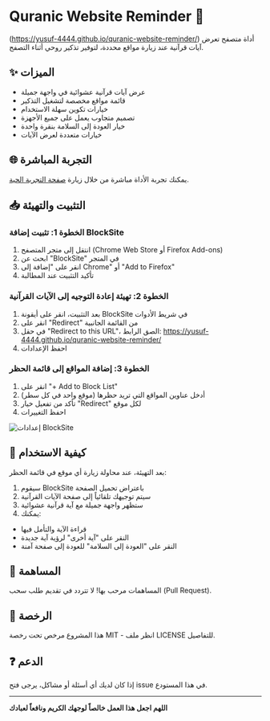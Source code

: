 # Quranic Website Reminder 🌙

(https://yusuf-4444.github.io/quranic-website-reminder/)
أداة متصفح تعرض آيات قرآنية عند زيارة مواقع محددة، لتوفير تذكير روحي أثناء التصفح.

## ✨ الميزات

- عرض آيات قرآنية عشوائية في واجهة جميلة
- قائمة مواقع مخصصة لتشغيل التذكير
- خيارات تكوين سهلة الاستخدام
- تصميم متجاوب يعمل على جميع الأجهزة
- خيار العودة إلى السلامة بنقرة واحدة
- خيارات متعددة لعرض الآيات

## 🌐 التجربة المباشرة

يمكنك تجربة الأداة مباشرة من خلال زيارة [صفحة التجربة الحية](https://yusuf-4444.github.io/quranic-website-reminder/).

## 📥 التثبيت والتهيئة

### الخطوة 1: تثبيت إضافة BlockSite
1. انتقل إلى متجر المتصفح (Chrome Web Store أو Firefox Add-ons)
2. ابحث عن "BlockSite" في المتجر
3. انقر على "إضافة إلى Chrome" أو "Add to Firefox"
4. تأكيد التثبيت عند المطالبة

### الخطوة 2: تهيئة إعادة التوجيه إلى الآيات القرآنية
1. بعد التثبيت، انقر على أيقونة BlockSite في شريط الأدوات
2. انقر على "Redirect" من القائمة الجانبية
3. في حقل "Redirect to this URL"، الصق الرابط: 
https://yusuf-4444.github.io/quranic-website-reminder/
4. احفظ الإعدادات

### الخطوة 3: إضافة المواقع إلى قائمة الحظر
1. انقر على "+ Add to Block List"
2. أدخل عناوين المواقع التي تريد حظرها (موقع واحد في كل سطر)
3. تأكد من تفعيل خيار "Redirect" لكل موقع
4. احفظ التغييرات

![إعدادات BlockSite](https://via.placeholder.com/800x400/0d3336/ffffff?text=BlockSite+Configuration+Screenshot)

## 🔧 كيفية الاستخدام

بعد التهيئة، عند محاولة زيارة أي موقع في قائمة الحظر:
1. سيقوم BlockSite باعتراض تحميل الصفحة
2. سيتم توجيهك تلقائياً إلى صفحة الآيات القرآنية
3. ستظهر واجهة جميلة مع آية قرآنية عشوائية
4. يمكنك:
- قراءة الآية والتأمل فيها
- النقر على "آية أخرى" لرؤية آية جديدة
- النقر على "العودة إلى السلامة" للعودة إلى صفحة آمنة


## 🤝 المساهمة

المساهمات مرحب بها! لا تتردد في تقديم طلب سحب (Pull Request).

## 📜 الرخصة

هذا المشروع مرخص تحت رخصة MIT - انظر ملف LICENSE للتفاصيل.


## ❓ الدعم

إذا كان لديك أي أسئلة أو مشاكل، يرجى فتح issue في هذا المستودع.

---

**اللهم اجعل هذا العمل خالصاً لوجهك الكريم ونافعاً لعبادك**